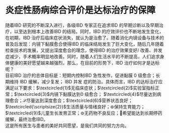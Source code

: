 # 炎症性肠病综合评价是达标治疗的保障  
随着IBD 研究的不断深入进行，各级IBD 专家正在追求IBD 的早期诊断以及早期治疗，以至达到根本上改善IBD 的结局。同时，IBD 的疗效评价也不断地发生变化，在初期，IBD 治疗后临床症状消失，就认为是治愈了。随着消化内镜设备与技术的普及后发现：内镜下黏膜愈合使得IBD 的临床结局发生了巨大变化，随后几年随着检查技术的发展，又提出深度愈合的理念，使得IBD 的治疗效果变好/ 改善、并发症减少，手术概率明显地改善。同时，随着人们生活水平的不断提高，人们追求身体健康的美好愿望越来越强烈，那么，在目前的形势下，IBD 治疗如何才是达标呢？  
目前IBD 治疗的总体目标是：短期内控制IBD 急性发作，促进黏膜 0  级愈合；长期维持 IBD  缓解，减少复发； IBD  并发 症的防治。具体而言，IBD 的达标治疗应满足以下要求：$\textcircled{1}$无临床症状；$\textcircled{2}$实验室指标正常；$\textcircled{3}$内镜下黏膜达到0 级愈合； $\textcircled{4}$尽量达到病理愈合；$\mathcal{S}$尽量达到深度愈合；$\textcircled{6}$营养状态良好；
$\textcircled{\scriptsize{2}}$生活质量与情绪良好；$\circledast$保持生育能力；$\textcircled{9}$儿童生长发育正常；$\circledcirc$无药物不良反应；希望能达到长期停药缓解，最终治愈IBD。  
这是所有医生与患者的美好共同愿望，是我们共同的努力方向。  